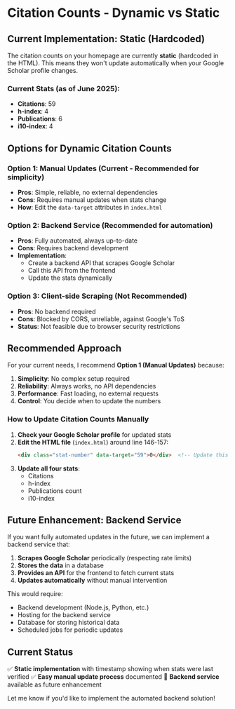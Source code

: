 # Citation Counts - Dynamic vs Static

## Current Implementation: Static (Hardcoded)

The citation counts on your homepage are currently **static** (hardcoded in the HTML). This means they won't update automatically when your Google Scholar profile changes.

### Current Stats (as of June 2025):
- **Citations**: 59
- **h-index**: 4
- **Publications**: 6
- **i10-index**: 4

## Options for Dynamic Citation Counts

### Option 1: Manual Updates (Current - Recommended for simplicity)
- **Pros**: Simple, reliable, no external dependencies
- **Cons**: Requires manual updates when stats change
- **How**: Edit the `data-target` attributes in `index.html`

### Option 2: Backend Service (Recommended for automation)
- **Pros**: Fully automated, always up-to-date
- **Cons**: Requires backend development
- **Implementation**: 
  - Create a backend API that scrapes Google Scholar
  - Call this API from the frontend
  - Update the stats dynamically

### Option 3: Client-side Scraping (Not Recommended)
- **Pros**: No backend required
- **Cons**: Blocked by CORS, unreliable, against Google's ToS
- **Status**: Not feasible due to browser security restrictions

## Recommended Approach

For your current needs, I recommend **Option 1 (Manual Updates)** because:

1. **Simplicity**: No complex setup required
2. **Reliability**: Always works, no API dependencies
3. **Performance**: Fast loading, no external requests
4. **Control**: You decide when to update the numbers

### How to Update Citation Counts Manually

1. **Check your Google Scholar profile** for updated stats
2. **Edit the HTML file** (`index.html`) around line 146-157:
   ```html
   <div class="stat-number" data-target="59">0</div>  <!-- Update this number -->
   ```
3. **Update all four stats**:
   - Citations
   - h-index
   - Publications count
   - i10-index

## Future Enhancement: Backend Service

If you want fully automated updates in the future, we can implement a backend service that:

1. **Scrapes Google Scholar** periodically (respecting rate limits)
2. **Stores the data** in a database
3. **Provides an API** for the frontend to fetch current stats
4. **Updates automatically** without manual intervention

This would require:
- Backend development (Node.js, Python, etc.)
- Hosting for the backend service
- Database for storing historical data
- Scheduled jobs for periodic updates

## Current Status

✅ **Static implementation** with timestamp showing when stats were last verified
✅ **Easy manual update process** documented
🔄 **Backend service** available as future enhancement

Let me know if you'd like to implement the automated backend solution!